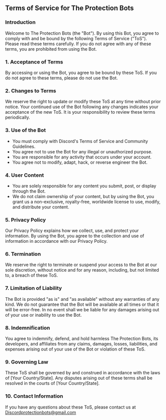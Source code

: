 ## Terms of Service for The Protection Bots

### Introduction

Welcome to The Protection Bots (the "Bot"). By using this Bot, you agree to comply with and be bound by the following Terms of Service ("ToS"). Please read these terms carefully. If you do not agree with any of these terms, you are prohibited from using the Bot.

### 1. Acceptance of Terms

By accessing or using the Bot, you agree to be bound by these ToS. If you do not agree to these terms, please do not use the Bot.

### 2. Changes to Terms

We reserve the right to update or modify these ToS at any time without prior notice. Your continued use of the Bot following any changes indicates your acceptance of the new ToS. It is your responsibility to review these terms periodically.

### 3. Use of the Bot

- You must comply with Discord's Terms of Service and Community Guidelines.
- You agree not to use the Bot for any illegal or unauthorized purpose.
- You are responsible for any activity that occurs under your account.
- You agree not to modify, adapt, hack, or reverse engineer the Bot.

### 4. User Content

- You are solely responsible for any content you submit, post, or display through the Bot.
- We do not claim ownership of your content, but by using the Bot, you grant us a non-exclusive, royalty-free, worldwide license to use, modify, and distribute your content.

### 5. Privacy Policy

Our Privacy Policy explains how we collect, use, and protect your information. By using the Bot, you agree to the collection and use of information in accordance with our Privacy Policy.

### 6. Termination

We reserve the right to terminate or suspend your access to the Bot at our sole discretion, without notice and for any reason, including, but not limited to, a breach of these ToS.

### 7. Limitation of Liability

The Bot is provided "as is" and "as available" without any warranties of any kind. We do not guarantee that the Bot will be available at all times or that it will be error-free. In no event shall we be liable for any damages arising out of your use or inability to use the Bot.

### 8. Indemnification

You agree to indemnify, defend, and hold harmless The Protection Bots, its developers, and affiliates from any claims, damages, losses, liabilities, and expenses arising out of your use of the Bot or violation of these ToS.

### 9. Governing Law

These ToS shall be governed by and construed in accordance with the laws of [Your Country/State]. Any disputes arising out of these terms shall be resolved in the courts of [Your Country/State].

### 10. Contact Information

If you have any questions about these ToS, please contact us at Discordprotectionbots@gmail.com
